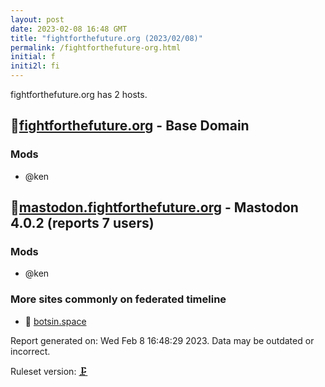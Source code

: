 ```yaml
---
layout: post
date: 2023-02-08 16:48 GMT
title: "fightforthefuture.org (2023/02/08)"
permalink: /fightforthefuture-org.html
initial: f
initi2l: fi
---
```


fightforthefuture.org has 2 hosts.

## 🐘[fightforthefuture.org](https://fightforthefuture.org) - Base Domain

### Mods
 * @ken

## 🐘[mastodon.fightforthefuture.org](https://mastodon.fightforthefuture.org) - Mastodon 4.0.2 (reports 7 users)

### Mods
 * @ken

### More sites commonly on federated timeline

* 🐘 [botsin.space](/botsin-space.html)

Report generated on: Wed Feb  8 16:48:29 2023. Data may be outdated or incorrect.

Ruleset version: [🗜](/version-clamp)
